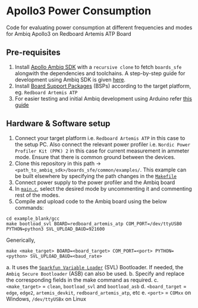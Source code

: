 # Apollo3 Power Consumption
Code for evaluating power consumption at different frequencies and modes for Ambiq Apollo3 on Redboard Artemis ATP Board

## Pre-requisites
1. Install [Apollo Ambiq SDK](https://github.com/sparkfun/AmbiqSuiteSDK) with a `recursive clone` to fetch `boards_sfe` alongwith the dependencies and toolchains. A step-by-step guide for development using Ambiq SDK is given [here](https://learn.sparkfun.com/tutorials/using-sparkfun-edge-board-with-ambiq-apollo3-sdk/installing-the-sdk-and-board-support-files).
2. Install [Board Support Packages](https://github.com/sparkfun/SparkFun_Apollo3_AmbiqSuite_BSPs) (BSPs) according to the target platform, eg. `Redboard Artemis ATP`
3. For easier testing and initial Ambiq development using Arduino refer [this guide](https://learn.sparkfun.com/tutorials/artemis-development-with-arduino/all)

## Hardware & Software setup
1. Connect your target platform i.e. `Redboard Artemis ATP` in this case to the setup PC. Also connect the relevant power profiler i.e. `Nordic Power Profiler Kit (PPK) 2` in this case for current measurement in ammeter mode. Ensure that there is common ground between the devices.
2. Clone this repository in this path -> `<path_to_ambiq_sdk>/boards_sfe/common/examples/`. This example can be built elsewhere by specifying the path changes in the [`Makefile`](https://github.com/dhairyashah1/apollo3_power_consumption/blob/main/example_blank/gcc/Makefile)
3. Connect power supply to the power profiler and the Ambiq board
4. In [`main.c`](https://github.com/dhairyashah1/apollo3_power_consumption/blob/main/example_blank/main.c#L14C1-L18C74), select the desired mode by uncommenting it and commenting rest of the modes.
5. Compile and upload code to the Ambiq board using the below commands:
```
cd example_blank/gcc
make bootload_svl BOARD=redboard_artemis_atp COM_PORT=/dev/ttyUSB0 PYTHON=python3 SVL_UPLOAD_BAUD=921600
```
Generically,
```
make <make_target> BOARD=<board_target> COM_PORT=<port> PYTHON=<python> SVL_UPLOAD_BAUD=<baud_rate>
```
a. It uses the [`Sparkfun Variable Loader`](https://learn.sparkfun.com/tutorials/artemis-development-with-arduino/bootloader-options) (SVL) Bootloader. If needed, the `Ambiq Secure Bootloader` (ASB) can also be used. 
b. Specify and replace the corresponding fields in the make command as required.
c. `<make_target>` = `clean`, `bootload_svl` and `bootload_asb`
d. `<board_target` = `edge`, `edge2`, `artemis_devkit`, `redboard_artemis_atp`, etc
e. `<port>` = `COMxx` on Windows, `/dev/ttyUSBx` on Linux
